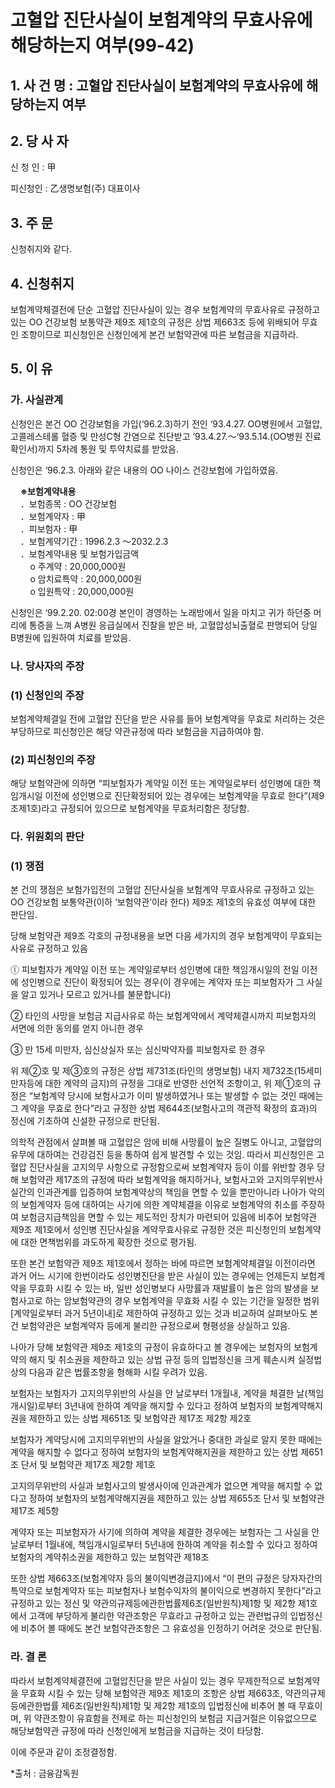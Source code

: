 # 고혈압 진단사실이 보험계약의 무효사유에 해당하는지 여부(99-42)

## 1. 사 건 명 : 고혈압 진단사실이 보험계약의 무효사유에 해당하는지 여부

## 2. 당 사 자

신 청 인 : 甲

피신청인 : 乙생명보험(주) 대표이사

## 3. 주    문

 신청취지와 같다.

## 4. 신청취지


보험계약체결전에 단순 고혈압 진단사실이 있는 경우 보험계약의 무효사유로 규정하고 있는 OO 건강보험 보통약관 제9조 제1호의 규정은 상법 제663조 등에 위배되어 무효인 조항이므로 피신청인은 신청인에게 본건 보험약관에 따른 보험금을 지급하라.

## 5. 이   유


### 가. 사실관계

신청인은 본건 OO 건강보험을 가입(‘96.2.3)하기 전인 ‘93.4.27. OO병원에서 고혈압, 고콜레스테롤 혈증 및 만성C형 간염으로 진단받고 ’93.4.27.～‘93.5.14.(OO병원 진료확인서)까지 5차례 통원 및 투약치료를 받았음.


신청인은 ‘96.2.3. 아래와 같은 내용의 OO 나이스 건강보험에 가입하였음.

&nbsp;&nbsp;&nbsp;&nbsp;**※보험계약내용**   
  &nbsp;&nbsp;&nbsp;&nbsp;．보험종목       : OO 건강보험<br>
  &nbsp;&nbsp;&nbsp;&nbsp;．보험계약자     : 甲<br>
  &nbsp;&nbsp;&nbsp;&nbsp;．피보험자       : 甲<br>
  &nbsp;&nbsp;&nbsp;&nbsp;．보험계약기간   : 1996.2.3 ～2032.2.3<br>
  &nbsp;&nbsp;&nbsp;&nbsp;．보험계약내용 및 보험가입금액  
     &nbsp;&nbsp;&nbsp;&nbsp;&nbsp;&nbsp;&nbsp;&nbsp;o 주계약     : 20,000,000원<br>
    &nbsp;&nbsp;&nbsp;&nbsp;&nbsp;&nbsp;&nbsp;&nbsp;o  암치료특약 : 20,000,000원<br>
    &nbsp;&nbsp;&nbsp;&nbsp;&nbsp;&nbsp;&nbsp;&nbsp;o  입원특약   : 20,000,000원<br>


신청인은 ‘99.2.20. 02:00경 본인이 경영하는 노래방에서 일을 마치고 귀가 하던중 머리에 통증을 느껴 A병원 응급실에서 진찰을 받은 바, 고혈압성뇌출혈로 판명되어 당일 B병원에 입원하여 치료를 받았음.


### 나. 당사자의 주장

### (1) 신청인의 주장

보험계약체결일 전에 고혈압 진단을 받은 사유를 들어 보험계약을 무효로 처리하는 것은 부당하므로 피신청인은 해당 약관규정에 따라 보험금을 지급하여야 함.

### (2) 피신청인의 주장

해당 보험약관에 의하면 “피보험자가 계약일 이전 또는 계약일로부터 성인병에 대한 책임개시일 이전에 성인병으로 진단확정되어 있는 경우에는 보험계약을 무효로 한다”(제9조제1호)라고 규정되어 있으므로 보험계약을 무효처리함은 정당함.


### 다. 위원회의 판단

### (1) 쟁점
본 건의 쟁점은 보험가입전의 고혈압 진단사실을 보험계약 무효사유로 규정하고 있는 OO 건강보험 보통약관(이하 ‘보험약관’이라 한다) 제9조 제1호의 유효성 여부에 대한 판단임.
   

당해 보험약관 제9조 각호의 규정내용을 보면 다음 세가지의 경우 보험계약이 무효되는 사유로 규정하고 있음
 
ⓛ 피보험자가 계약일 이전 또는 계약일로부터 성인병에 대한 책임개시일의 전일 이전에 성인병으로 진단이 확정되어 있는 경우(이 경우에는 계약자 또는 피보험자가 그 사실을 알고 있거나 모르고 있거나를 불문합니다) 
      
② 타인의 사망을 보험금 지급사유로 하는 보험계약에서 계약체결시까지 피보험자의 서면에 의한 동의를 얻지 아니한 경우 
  
③ 만 15세 미만자, 심신상실자 또는 심신박약자를 피보험자로 한 경우 


위 제②호 및 제③호의 규정은 상법 제731조(타인의 생명보험) 내지 제732조(15세미만자등에 대한 계약의 금지)의 규정을 그대로 반영한 선언적 조항이고, 위 제①호의 규정은 “보험계약 당시에 보험사고가 이미 발생하였거나 또는 발생할 수 없는 것인 때에는 그 계약을 무효로 한다”라고 규정한 상법 제644조(보험사고의 객관적 확정의 효과)의 정신에 기초하여 신설한 규정으로 판단됨.

의학적 관점에서 살펴볼 때 고혈압은 암에 비해 사망률이 높은 질병도 아니고, 고혈압의 유무에 대하여는 건강검진 등을 통하여 쉽게 발견할 수 있는 것임. 따라서 피신청인은 고혈압 진단사실을 고지의무 사항으로 규정함으로써 보험계약자 등이 이를 위반할 경우 당해 보험약관 제17조의 규정에 따라 보험계약을 해지하거나, 보험사고와 고지의무위반사실간의 인과관계를 입증하여 보험계약상의 책임을 면할 수 있을 뿐만아니라 나아가 악의의 보험계약자 등에 대하여는 사기에 의한 계약체결을 이유로 보험계약의 취소를 주장하여 보험금지급책임을 면할 수 있는 제도적인 장치가 마련되어 있음에 비추어 보험약관 제9조 제1호에서 성인병 진단사실을 계약무효사유로 규정한 것은 피신청인의 보험계약에 대한 면책범위를 과도하게 확장한 것으로 평가됨.

또한 본건 보험약관 제9조 제1호에서 정하는 바에 따르면 보험계약체결일 이전이라면 과거 어느 시기에 한번이라도 성인병진단을 받은 사실이 있는 경우에는 언제든지 보험계약을 무효화 시킬 수 있는 바, 일반 성인병보다 사망률과 재발률이 높은 암의 발생을 보험사고로 하는 암보험약관의 경우 보험계약을 무효화 시킬 수 있는 기간을 일정한 범위[계약일로부터 과거 5년이내]로 제한하여 규정하고 있는 것과 비교하여 살펴보아도 본건 보험약관은 보험계약자 등에게 불리한 규정으로써 형평성을 상실하고 있음.

나아가 당해 보험약관 제9조 제1호의 규정이 유효하다고 볼 경우에는 보험자의 보험계약의 해지 및 취소권을 제한하고 있는 상법 규정 등의 입법정신을 크게 훼손시켜 실정법상의 다음과 같은 법률조항을 형해화 시킬 우려가 있음.

보험자는 보험자가 고지의무위반의 사실을 안 날로부터 1개월내, 계약을 체결한 날(책임개시일)로부터 3년내에 한하여 계약을 해지할 수 있다고 정하여 보험자의 보험계약해지권을 제한하고 있는 상법 제651조 및 보험약관 제17조 제2항 제2호


보험자가 계약당시에 고지의무위반의 사실을 알았거나 중대한 과실로 알지 못한 때에는 계약을 해지할 수 없다고 정하여 보험자의 보험계약해지권을 제한하고 있는 상법 제651조 단서 및 보험약관 제17조 제2항 제1호 


고지의무위반의 사실과 보험사고의 발생사이에 인과관계가 없으면 계약을 해지할 수 없다고 정하여 보험자의 보험계약해지권을 제한하고 있는 상법 제655조 단서 및 보험약관 제17조 제5항


계약자 또는 피보험자가 사기에 의하여 계약을 체결한 경우에는 보험자는 그 사실을 안 날로부터 1월내에, 책임개시일로부터 5년내에 한하여 계약을 취소할 수 있다고 정하여 보험자의 계약취소권을 제한하고 있는 보험약관 제18조

또한 상법 제663조(보험계약자 등의 불이익변경금지)에서 “이 편의 규정은 당자자간의 특약으로 보험계약자 또는 피보험자나 보험수익자의 불이익으로 변경하지 못한다”라고 규정하고 있는 정신 및 약관의규제등에관한법률제6조(일반원칙)제1항 및 제2항 제1호에서 고객에 부당하게 불리한 약관조항은 무효라고 규정하고 있는 관련법규의 입법정신에 비추어 볼 때에도 본건 보험약관조항은 그 유효성을 인정하기 어려운 것으로 판단됨. 




### 라. 결 론

따라서 보험계약체결전에 고혈압진단을 받은 사실이 있는 경우 무제한적으로 보험계약을 무효화 시킬 수 있는 당해 보험약관 제9조 제1호의 조항은 상법 제663조, 약관의규제등에관한법률 제6조(일반원칙)제1항 및 제2항 제1호의 입법정신에 비추어 볼 때 무효이며, 위 약관조항이 유효함을 전제로 하는 피신청인의 보험금 지급거절은 이유없으므로 해당보험약관 규정에 따라 신청인에게 보험금을 지급하는 것이 타당함.

이에 주문과 같이 조정결정함.

*출처 : 금융감독원